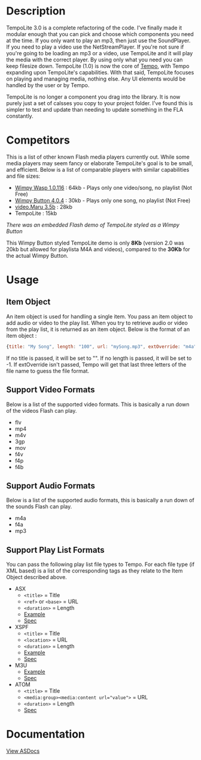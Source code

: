 # Description
TempoLite 3.0 is a complete refactoring of the code. I've finally made it modular enough that you can pick and choose which components you need at the time. If you only want to play an mp3, then just use the SoundPlayer. If you need to play a video use the NetStreamPlayer. If you're not sure if you're going to be loading an mp3 or a video, use TempoLite and it will play the media with the correct player. By using only what you need you can keep filesize down. TempoLite (1.0) is now the core of [Tempo](https://github.com/gmariani/tempo-media-player/tree/main), with Tempo expanding upon TempoLite's capabilities. With that said, TempoLite focuses on playing and managing media, nothing else. Any UI elements would be handled by the user or by Tempo.

TempoLite is no longer a component you drag into the library. It is now purely just a set of calsses you copy to your project folder. I've found this is simpler to test and update than needing to update something in the FLA constantly.

# Competitors
This is a list of other known Flash media players currently out. While some media players may seem fancy or elaborate TempoLite's goal is to be small, and efficient. Below is a list of comparable players with similar capabilities and file sizes:

- [Wimpy Wasp 1.0.116](http://www.wimpyplayer.com/products/wimpy_wasp.html) : 64kb - Plays only one video/song, no playlist (Not Free)
- [Wimpy Button 4.0.4](http://www.wimpyplayer.com/products/wimpy_button.html) : 30kb - Plays only one song, no playlist (Not Free)
- [video.Maru 3.5b](http://videomaru.com/) : 28kb
- TempoLite : 15kb

*There was an embedded Flash demo of TempoLite styled as a Wimpy Button*

This Wimpy Button styled TempoLite demo is only __8Kb__ (version 2.0 was 20kb but allowed for playlista M4A and videos), compared to the __30Kb__ for the actual Wimpy Button.

# Usage
## Item Object
An item object is used for handling a single item. You pass an item object to add audio or video to the play list. When you try to retrieve audio or video from the play list, it is returned as an item object. Below is the format of an item object :
```javascript
{title: "My Song", length: "100", url: "mySong.mp3", extOverride: "m4a"}
```
If no title is passed, it will be set to "". If no length is passed, it will be set to -1. If extOverride isn't passed, Tempo will get that last three letters of the file name to guess the file format.

## Support Video Formats
Below is a list of the supported video formats. This is basically a run down of the videos Flash can play.
- flv
- mp4
- m4v
- 3gp
- mov
- f4v
- f4p
- f4b

## Support Audio Formats
Below is a list of the supported audio formats, this is basically a run down of the sounds Flash can play.
- m4a
- f4a
- mp3

## Support Play List Formats
You can pass the following play list file types to Tempo. For each file type (if XML based) is a list of the corresponding tags as they relate to the Item Object described above.
- ASX
  - `<title>` = Title
  - `<ref>` or `<base>` = URL
  - `<duration>` = Length
  - [Example](/bin/playlists/asx_example.xml)
  - [Spec](https://msdn.microsoft.com/en-us/library/ms910265.aspx)
- XSPF
  - `<title>` = Title
  - `<location>` = URL
  - `<duration>` = Length
  - [Example](/bin/playlists/xspf_example.xml)
  - [Spec](http://xspf.org/specs)
- M3U
  - [Example](/bin/playlists/m3u_example.m3u)
  - [Spec](http://forums.winamp.com/showthread.php?threadid=65772)
- ATOM
  - `<title>` = Title
  - `<media:group><media:content url="value">` = URL
  - `<duration>` = Length
  - [Spec](https://developers.google.com/youtube/2.0/developers_guide_protocol?csw=1#Understanding_Video_Entries)

# Documentation
[View ASDocs](https://mariani.life/projects/tempolite/docs/v3/)

